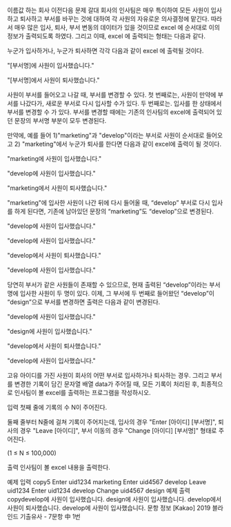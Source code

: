 이름값 하는 회사
이전다음
문제
갈대 회사의 인사팀은 매우 특이하여 모든 사원이 입사하고 퇴사하고 부서를 바꾸는 것에 대하여 각 사원의 자유로운 의사결정에 맡긴다. 따라서 매우 많은 입사, 퇴사, 부서 변동의 데이터가 있을 것이므로 excel 에 순서대로 이의 정보가 출력되도록 하였다. 그리고 이때, excel 에 출력되는 형태는 다음과 같다.

누군가 입사하거나, 누군가 퇴사하면 각각 다음과 같이 excel 에 출력될 것이다.

"[부서명]에 사원이 입사했습니다."

"[부서명]에서 사원이 퇴사했습니다."

사원이 부서를 들어오고 나갈 때, 부서를 변경할 수 있다. 첫 번째로는, 사원이 만약에 부서를 나갔다가, 새로운 부서로 다시 입사할 수가 있다. 두 번째로는. 입사를 한 상태에서 부서를 변경할 수 가 있다. 부서를 변경할 때에는 기존의 인사팀의 excel에 출력되어 있던 문장의 부서명 부분이 모두 변경된다.

만약에, 예를 들어 1)"marketing"과 "develop"이라는 부서로 사원이 순서대로 들어오고 2) "marketing"에서 누군가 퇴사를 한다면 다음과 같이 excel에 출력이 될 것이다.

"marketing에 사원이 입사했습니다."

"develop에 사원이 입사했습니다."

"marketing에서 사원이 퇴사했습니다."

"marketing"에 입사한 사원이 나간 뒤에 다시 들어올 때, “develop” 부서로 다시 입사를 하게 된다면, 기존에 남아있던 문장의 “marketing”도 “develop”으로 변경된다.

"develop에 사원이 입사했습니다."

"develop에 사원이 입사했습니다."

"develop에서 사원이 퇴사했습니다."

"develop에 사원이 입사했습니다."

당연히 부서가 같은 사원들이 존재할 수 있으므로, 현재 출력된 “develop”이라는 부서명에 입사한 사원이 두 명이 있다. 이제, 그 부서에 두 번째로 들어왔던 “develop”이 “design”으로 부서를 변경하면 출력은 다음과 같이 변경된다.

"develop에 사원이 입사했습니다."

"design에 사원이 입사했습니다."

"develop에서 사원이 퇴사했습니다."

"develop에 사원이 입사했습니다."

고유 아이디를 가진 사원이 회사의 어떤 부서로 입사하거나 퇴사하는 경우. 그리고 부서를 변경한 기록이 담긴 문자열 배열 data가 주어질 때, 모든 기록이 처리된 후, 최종적으로 인사팀이 볼 excel를 출력하는 프로그램을 작성하시오.

입력
첫째 줄에 기록의 수 N이 주어진다.

둘째 줄부터 N줄에 걸쳐 기록이 주어지는데, 입사의 경우 "Enter [아이디] [부서명]", 퇴사의 경우 "Leave [아이디]", 부서 이동의 경우 "Change [아이디] [부서명]" 형태로 주어진다.

(1 ≤ N ≤ 100,000)

출력
인사팀이 볼 excel 내용을 출력한다.

예제 입력
copy5
Enter uid1234 marketing
Enter uid4567 develop
Leave uid1234
Enter uid1234 develop
Change uid4567 design
예제 출력
copydevelop에 사원이 입사했습니다.
design에 사원이 입사했습니다.
develop에서 사원이 퇴사했습니다.
develop에 사원이 입사했습니다.
문항 정보
[Kakao] 2019 블라인드 기출유사 - 7문항 中 1번  